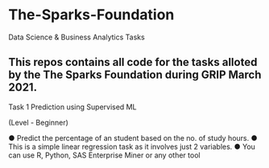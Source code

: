 # The-Sparks-Foundation
Data Science &amp; Business Analytics Tasks

This repos contains all code for the tasks alloted by the The Sparks Foundation during GRIP March 2021.
---
Task 1
Prediction using Supervised ML

(Level - Beginner)

● Predict the percentage of an student based on the no. of study hours.
● This is a simple linear regression task as it involves just 2 variables.
● You can use R, Python, SAS Enterprise Miner or any other tool
